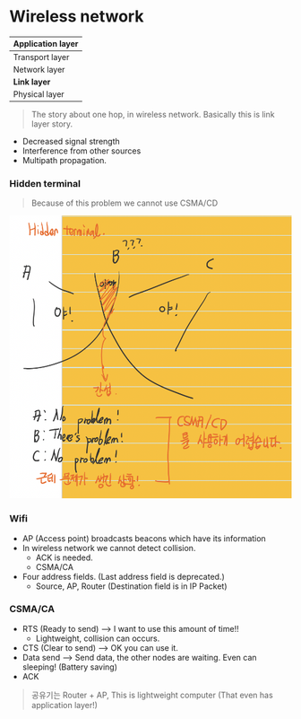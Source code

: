 # Wireless network
| Application layer |
| --- |
| Transport layer |
| Network layer |
| **Link layer** |
| Physical layer |

> The story about one hop, in wireless network.
> Basically this is link layer story.

* Decreased signal strength
* Interference from other sources
* Multipath propagation.

### Hidden terminal
> Because of this problem we cannot use CSMA/CD

![hidden-terminal](pictures/06/HIDDEN_TERMINAL.png)


### Wifi
* AP (Access point) broadcasts beacons which have its information
* In wireless network we cannot detect collision.
  * ACK is needed.
  * CSMA/CA
* Four address fields. (Last address field is deprecated.)
  * Source, AP, Router (Destination field is in IP Packet)  

### CSMA/CA
* RTS (Ready to send) --> I want to use this amount of time!!
  * Lightweight, collision can occurs.
* CTS (Clear to send) --> OK you can use it.
* Data send --> Send data, the other nodes are waiting. Even can sleeping! (Battery saving)
* ACK

> 공유기는 Router + AP, This is lightweight computer (That even has application layer!)
